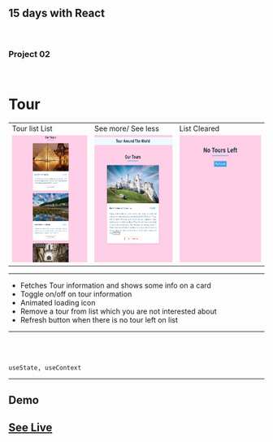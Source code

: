 
## 15 days with React 
<br/> 

### Project 02
<br/> 

# Tour


<table>
  <tr>
    <td>Tour list List</td>
    <td> See more/ See less</td>
     <td>List Cleared</td>
  </tr>
  <tr>
    <td><img src="img/tour_list.png" width="300" height="250" /></td>
    <td><img src="img/show_more.png" width="300" height="250"  /> </td>
    <td><img src="img/refresh.png" width="300" height="250"  /> </td>
  </tr>
 </table>
 <hr/>

 *  Fetches Tour information and shows some info on a card
 *  Toggle on/off on tour information
 *  Animated loading icon
 *  Remove a tour from list which you are not interested about
 *  Refresh button when there is no tour left on list

<hr /><br/> <br/>



```
useState, useContext
````
<hr />

## Demo

## <a class href="https://tour-info.netlify.app" target="_blank" >See Live</a>

